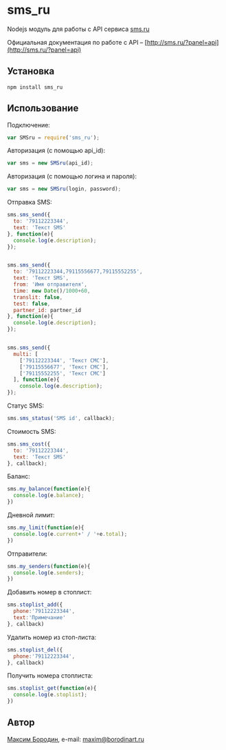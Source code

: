 sms_ru
======

Nodejs модуль для работы с API сервиса [sms.ru](http://sms.ru)

Официальная документация по работе с API – [http://sms.ru/?panel=api](http://sms.ru/?panel=api)
## Установка
```
npm install sms_ru
```

## Использование

Подключение:
```js
var SMSru = require('sms_ru');
```

Авторизация (с помощью api_id):
```js
var sms = new SMSru(api_id);
```

Авторизация (с помощью логина и пароля):
```js
var sms = new SMSru(login, password);
```

Отправка SMS:
```js
sms.sms_send({
  to: '79112223344',
  text: 'Текст SMS'
}, function(e){
  console.log(e.description);
});


sms.sms_send({
  to: '79112223344,79115556677,79115552255',
  text: 'Текст SMS',
  from: 'Имя отправителя',
  time: new Date()/1000+60,
  translit: false,
  test: false,
  partner_id: partner_id
}, function(e){
  console.log(e.description);
});


sms.sms_send({
  multi: [
    ['79112223344', 'Текст СМС'],
    ['79115556677', 'Текст СМС'],
    ['79115552255', 'Текст СМС']
  ], function(e){
    console.log(e.description);
});
```

Статус SMS:
```js
sms.sms_status('SMS id', callback);
```

Стоимость SMS:
```js
sms.sms_cost({
  to: '79112223344',
  text: 'Текст SMS'
}, callback);
```

Баланс:
```js
sms.my_balance(function(e){
  console.log(e.balance);
})
```

Дневной лимит:

```js
sms.my_limit(function(e){
  console.log(e.current+' / '+e.total);
})
```

Отправители:
```js
sms.my_senders(function(e){
  console.log(e.senders);
})
```

Добавить номер в стоплист:
```js
sms.stoplist_add({
  phone:'79112223344',
  text:'Примечание'
}, callback)
```

Удалить номер из стоп-листа:
```js
sms.stoplist_del({
  phone:'79112223344',
}, callback)
```

Получить номера стоплиста:
```js
sms.stoplist_get(function(e){
  console.log(e.stoplist);
})
```

## Автор

[Максим Бородин](https://github.com/Borodin/), e-mail: [maxim@borodinart.ru](mailto:maxim@borodinart.ru)
